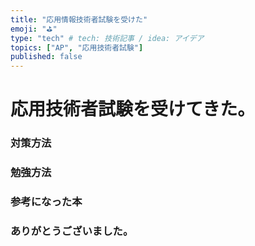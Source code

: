 ```yaml
---
title: "応用情報技術者試験を受けた"
emoji: "⛳"
type: "tech" # tech: 技術記事 / idea: アイデア
topics: ["AP", "応用技術者試験"]
published: false
---
```


# 応用技術者試験を受けてきた。

### 対策方法

### 勉強方法

### 参考になった本

### ありがとうございました。
